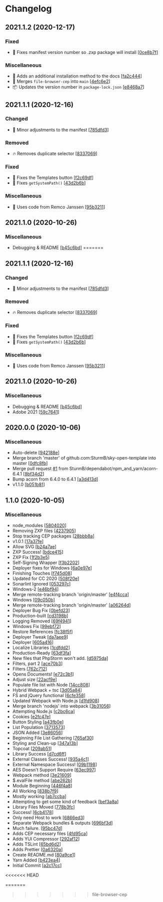 # Changelog

<a name="2021.1.2"></a>
## 2021.1.2 (2020-12-17)

### Fixed

- 🐛 Fixes manifest version number so .zxp package will install [[0ce8b7f](https://github.com/SturmB/sky-open-template/commit/0ce8b7f2f8311a2adf38d3c9ac3833bb9262758d)]

### Miscellaneous

- 📝 Adds an additional installation method to the docs [[fa2c444](https://github.com/SturmB/sky-open-template/commit/fa2c44414145a66a80da5e40ee02e6b5f24837b5)]
- 🔀 Merges `file-browser-cep` into `main` [[4efc6e2](https://github.com/SturmB/sky-open-template/commit/4efc6e2e588e757b4062a851d974742238963118)]
- 📦 Updates the version number in `package-lock.json` [[e8468a7](https://github.com/SturmB/sky-open-template/commit/e8468a7f6828e40798c3bdb455980f4a515ed684)]


<a name="2021.1.1"></a>
## 2021.1.1 (2020-12-16)

### Changed

- 🎨 Minor adjustments to the manifest [[785dfd3](https://github.com/SturmB/sky-open-template/commit/785dfd3d2fb3fcf112633359540d8cf197188eac)]

### Removed

- 🔥 Removes duplicate selector [[8337069](https://github.com/SturmB/sky-open-template/commit/83370693cc78cdb5e622eb9e392a0949a7c231ed)]

### Fixed

- 🐛 Fixes the Templates button [[f2c69df](https://github.com/SturmB/sky-open-template/commit/f2c69dfe3b38c055e9ce0b0e234adc1150a24550)]
- 🐛 Fixes `getSystemPath()` [[43d2b6b](https://github.com/SturmB/sky-open-template/commit/43d2b6be106886cc1a75496766abeaa65e26a370)]

### Miscellaneous

- 🚧 Uses code from Remco Janssen [[95b3211](https://github.com/SturmB/sky-open-template/commit/95b3211f16e3c593398610897f779d75bc486f09)]


<a name="2021.1.0"></a>
## 2021.1.0 (2020-10-26)

### Miscellaneous

-  Debugging & README [[b45c6bd](https://github.com/SturmB/sky-open-template/commit/b45c6bdf2ce8af541e3e33bc38a6109817940aeb)]
=======
<a name="2021.1.1"></a>
## 2021.1.1 (2020-12-16)

### Changed

- 🎨 Minor adjustments to the manifest [[785dfd3](https://github.com/SturmB/sky-open-template/commit/785dfd3d2fb3fcf112633359540d8cf197188eac)]

### Removed

- 🔥 Removes duplicate selector [[8337069](https://github.com/SturmB/sky-open-template/commit/83370693cc78cdb5e622eb9e392a0949a7c231ed)]

### Fixed

- 🐛 Fixes the Templates button [[f2c69df](https://github.com/SturmB/sky-open-template/commit/f2c69dfe3b38c055e9ce0b0e234adc1150a24550)]
- 🐛 Fixes `getSystemPath()` [[43d2b6b](https://github.com/SturmB/sky-open-template/commit/43d2b6be106886cc1a75496766abeaa65e26a370)]

### Miscellaneous

- 🚧 Uses code from Remco Janssen [[95b3211](https://github.com/SturmB/sky-open-template/commit/95b3211f16e3c593398610897f779d75bc486f09)]


<a name="2021.1.0"></a>
## 2021.1.0 (2020-10-26)

### Miscellaneous

-  Debugging & README [[b45c6bd](https://github.com/SturmB/sky-open-template/commit/b45c6bdf2ce8af541e3e33bc38a6109817940aeb)]
-  Adobe 2021 [[59c7641](https://github.com/SturmB/sky-open-template/commit/59c7641294a51e3d54d8dbb431a4fffc867a91bc)]


<a name="2020.0.0"></a>
## 2020.0.0 (2020-10-06)

### Miscellaneous

-  Auto-delete [[942188e](https://github.com/SturmB/sky-open-template/commit/942188e7070d0f9a57c77b38907f721508341324)]
-  Merge branch 'master' of github.com:SturmB/sky-open-template into master [[0dfc8fb](https://github.com/SturmB/sky-open-template/commit/0dfc8fb38b7218424614863ad5678fb890623682)]
-  Merge pull request [#1](https://github.com/SturmB/sky-open-template/issues/1) from SturmB/dependabot/npm_and_yarn/acorn-6.4.1 [[8bf34d2](https://github.com/SturmB/sky-open-template/commit/8bf34d26cc4e344d77f615070048d46ad870cef6)]
-  Bump acorn from 6.4.0 to 6.4.1 [[a3d413d](https://github.com/SturmB/sky-open-template/commit/a3d413d95145f1c6305461b9133955208fbc8d13)]
-  v1.1.0 [[b051b81](https://github.com/SturmB/sky-open-template/commit/b051b81061475a271730daa1ad2a19f144fe0115)]


<a name="1.1.0"></a>
## 1.1.0 (2020-10-05)

### Miscellaneous

-  node_modules [[5804020](https://github.com/SturmB/sky-open-template/commit/5804020afe0ee7c01d00214800841e484b811490)]
-  Removing ZXP files [[4237905](https://github.com/SturmB/sky-open-template/commit/4237905ded1053bef2c14b81fa60f94ff0320a09)]
-  Stop tracking CEP packages [[28bbb8a](https://github.com/SturmB/sky-open-template/commit/28bbb8acbf2aa2c072cd85c67d588976c826b79d)]
-  v1.0.1 [[17a37fe](https://github.com/SturmB/sky-open-template/commit/17a37feecc38905f6ff82ca53857a2ae3e21bcde)]
-  Allow SVG [[b24a7ae](https://github.com/SturmB/sky-open-template/commit/b24a7aef7f162727f7a5b89f38762244eaf685c8)]
-  ZXP Success! [[bdce415](https://github.com/SturmB/sky-open-template/commit/bdce415d613ec7228ecb60a8faef67549a7b6b3b)]
-  ZXP Fix [[1f2b3e5](https://github.com/SturmB/sky-open-template/commit/1f2b3e5f3882b0084cb488e567019862cac168b6)]
-  Self-Signing Wrapper [[f3b2202](https://github.com/SturmB/sky-open-template/commit/f3b22023db36c49b94080e0ce9e74ebb266f3eb7)]
-  Deployer fixes for Windows [[6a0e97e](https://github.com/SturmB/sky-open-template/commit/6a0e97e800d5ae7ce58986b158b4e3c2130e75ac)]
-  Finishing Touches [[f745d08](https://github.com/SturmB/sky-open-template/commit/f745d08e76a36ffa13bbcfaef8710db2acbe368b)]
-  Updated for CC 2020 [[508f20e](https://github.com/SturmB/sky-open-template/commit/508f20e183c281e3c8b5f7bfb890c0525382209f)]
-  Sonarlint Ignored [[053297c](https://github.com/SturmB/sky-open-template/commit/053297c114d34b201eb4b69bfb328e8c92b0e7c4)]
-  Windows-2 [[e46bf94](https://github.com/SturmB/sky-open-template/commit/e46bf94d3ceb1094b6229140539cf42330804c72)]
-  Merge remote-tracking branch 'origin/master' [[e4f4cca](https://github.com/SturmB/sky-open-template/commit/e4f4ccaae79fefb2f46123e1a1ead015d672b092)]
-  Windows [[09c050b](https://github.com/SturmB/sky-open-template/commit/09c050b62b6045ee82e75341251e7c73de87a760)]
-  Merge remote-tracking branch 'origin/master' [[a06264d](https://github.com/SturmB/sky-open-template/commit/a06264d9100ee443fe0666959cac6aaf8178c535)]
-  Deployer Bug Fix [[0befd23](https://github.com/SturmB/sky-open-template/commit/0befd2330cb1824191dabd711dc496ccb5e2fb72)]
-  Production-built [[cd3198b](https://github.com/SturmB/sky-open-template/commit/cd3198b4a92e241b7d6b1fb4a7be366a71fe4389)]
-  Logging Removed [[69f4941](https://github.com/SturmB/sky-open-template/commit/69f4941500267126d3120dfe7b8e52eab3295034)]
-  Windows Fix [[99ebf72](https://github.com/SturmB/sky-open-template/commit/99ebf727cd9d33a2fd52dc082397f4849f0dcdbd)]
-  Restore References [[fc38f5f](https://github.com/SturmB/sky-open-template/commit/fc38f5feab17648b5cadc0027683bbd74adad29b)]
-  Deployer Tweak [[da7aee9](https://github.com/SturmB/sky-open-template/commit/da7aee9a864dd2c6e338b9b6fb206028e0c1840a)]
-  Deployer [[605a416](https://github.com/SturmB/sky-open-template/commit/605a41618a87c88bf7b0b2e7474630f6f36a2948)]
-  Localize Libraries [[1cdfdd2](https://github.com/SturmB/sky-open-template/commit/1cdfdd2d9ee998650a0c3694c8d3bc8d6012f3a9)]
-  Production-Ready [[63df3fa](https://github.com/SturmB/sky-open-template/commit/63df3fa2b8f61f21b578b5516dd98bb44fab9b8d)]
-  New files that PhpStorm won't add. [[d5975da](https://github.com/SturmB/sky-open-template/commit/d5975da427e09931e1b3d9b5f75cec15cc0f1c3d)]
-  Filters, part 2 [[ace70b3](https://github.com/SturmB/sky-open-template/commit/ace70b311844c4d0116fd5f03daaa26d2822859d)]
-  Filters [[762c712](https://github.com/SturmB/sky-open-template/commit/762c7125fe91c3ce0167981f8b033deaf544924f)]
-  Opens Documents! [[e72c3b1](https://github.com/SturmB/sky-open-template/commit/e72c3b1fe4a772f8c79f6bf54d339f85ddb57e8f)]
-  Adjust size [[22acf9e](https://github.com/SturmB/sky-open-template/commit/22acf9edc23ffe64fe350b62f3e001a7fd5020c1)]
-  Populate file list with Node [[14cc808](https://github.com/SturmB/sky-open-template/commit/14cc8080253a9ca7199566a7504bfe4f25a365be)]
-  Hybrid Webpack + tsc [[3d05a84](https://github.com/SturmB/sky-open-template/commit/3d05a8475c041a9e5ca78243961e21fefe3b9fa4)]
-  FS and jQuery functional [[6cfe358](https://github.com/SturmB/sky-open-template/commit/6cfe3585651ae32a0ccb46f21e3b519a7f2d7f24)]
-  Updated Webpack with Node.js [[d1fd908](https://github.com/SturmB/sky-open-template/commit/d1fd9084d8a57fa314ac991e79d5599ae40e20d5)]
-  Merge branch 'nodejs' into webpack [[3b31056](https://github.com/SturmB/sky-open-template/commit/3b31056b76091527c54e6e2987950e3c8a36bcd4)]
-  Attempting Node.js [[c2bc6ca](https://github.com/SturmB/sky-open-template/commit/c2bc6caaa3d9daf5e8c3435b0af824fc77e80a1c)]
-  Cookies [[e2fc47e](https://github.com/SturmB/sky-open-template/commit/e2fc47e17c293112b75e41cedec0af2147dfa9d0)]
-  Button Styling [[a43fb0e](https://github.com/SturmB/sky-open-template/commit/a43fb0e7ccb6f511966cbfcce21232cab16529b8)]
-  List Population [[3713573](https://github.com/SturmB/sky-open-template/commit/3713573ec42a2fb534f9885ca02235f8e426a05a)]
-  JSON Added [[3e86056](https://github.com/SturmB/sky-open-template/commit/3e86056d3b21701d69dac623e955eda04f0042dd)]
-  Beginning File List Gathering [[765af30](https://github.com/SturmB/sky-open-template/commit/765af305c1eb52e0f6cbbffd73206f0fa7d229a5)]
-  Styling and Clean-up [[347a13b](https://github.com/SturmB/sky-open-template/commit/347a13be0de37b80d9f80a00777fab85a7bd0a74)]
-  Topcoat [[209ab51](https://github.com/SturmB/sky-open-template/commit/209ab515def57b3a83d9df3e7128f8922fee3bf5)]
-  Library Success [[d7cd6ff](https://github.com/SturmB/sky-open-template/commit/d7cd6ff7d1209720acf36ffdf633fc4d5cf68ff8)]
-  External Classes Success! [[935a4c1](https://github.com/SturmB/sky-open-template/commit/935a4c1cfb8e8a3be2cad12d70535a4773a1f79e)]
-  External Namespace Success! [[09b1198](https://github.com/SturmB/sky-open-template/commit/09b11987618e8c6d1fc744a19091bc092374e484)]
-  AES Doesn't Support Require [[63ec997](https://github.com/SturmB/sky-open-template/commit/63ec9976fe4600217a67942997738ee50dff3493)]
-  Webpack method [[3e21609](https://github.com/SturmB/sky-open-template/commit/3e216098b91e683863179bc7d902eb02a22fdbb7)]
-  $.evalFile method [[abe262b](https://github.com/SturmB/sky-open-template/commit/abe262b91e5615e27ab22835dc8bd073d2f19a53)]
-  Module Beginning [[446f4a8](https://github.com/SturmB/sky-open-template/commit/446f4a8be69088a9932ce2a1e08d37daaec9766f)]
-  All Working [[838b7f9](https://github.com/SturmB/sky-open-template/commit/838b7f95bf37cbf5aebd44032464f22ef2554031)]
-  Mostly working [[ab7ccba](https://github.com/SturmB/sky-open-template/commit/ab7ccba5035a2f26086f7aab80c13233363c7383)]
-  Attempting to get some kind of feedback [[bef3a8a](https://github.com/SturmB/sky-open-template/commit/bef3a8a2140abd2a32629070bc9b2b3b8c89a14d)]
-  Library Files Moved [[778b3fc](https://github.com/SturmB/sky-open-template/commit/778b3fc540225855ec6b7cae1972bfaca00054c3)]
-  Success! [[6cb4178](https://github.com/SturmB/sky-open-template/commit/6cb4178a12afd2691cd3f02a5a630d4555f7f465)]
-  Only need Host to work [[6866ed3](https://github.com/SturmB/sky-open-template/commit/6866ed317bae305c942039dd310c68d53a1c7e6d)]
-  Separate Webpack bundles & outputs [[696bf3d](https://github.com/SturmB/sky-open-template/commit/696bf3d8854dce7b8dd2941a3ba67aefa903d43a)]
-  Much failure. [[95bc47d](https://github.com/SturmB/sky-open-template/commit/95bc47d4864733ab4ed91c8e99f0ec07c5d56310)]
-  Adds CEP necessary files [[4fd95ca](https://github.com/SturmB/sky-open-template/commit/4fd95caf42f427b1adc19c18d2665d0be0fe04fd)]
-  Adds YUI Compressor [[292af12](https://github.com/SturmB/sky-open-template/commit/292af127c1c92a5fda3854e517229f47eac22377)]
-  Adds TSLint [[65bd6d2](https://github.com/SturmB/sky-open-template/commit/65bd6d23ff17b588606f2c1d519c928e573592d6)]
-  Adds Prettier [[0a6320a](https://github.com/SturmB/sky-open-template/commit/0a6320ae5dc7f3fb794000894bbdd1397fbdfb6a)]
-  Create README.md [[80a9ce1](https://github.com/SturmB/sky-open-template/commit/80a9ce17e488b602d10f69356b0e88d2c91dda16)]
-  Yarn Added [[b423ea4](https://github.com/SturmB/sky-open-template/commit/b423ea4079ed2f1e9f21a169effb8cfb07a0aedc)]
-  Initial Commit [[a2c17cc](https://github.com/SturmB/sky-open-template/commit/a2c17cc4625699b0a57e0e45a13ccb48eeca3bb1)]

<<<<<<< HEAD

=======
>>>>>>> file-browser-cep
